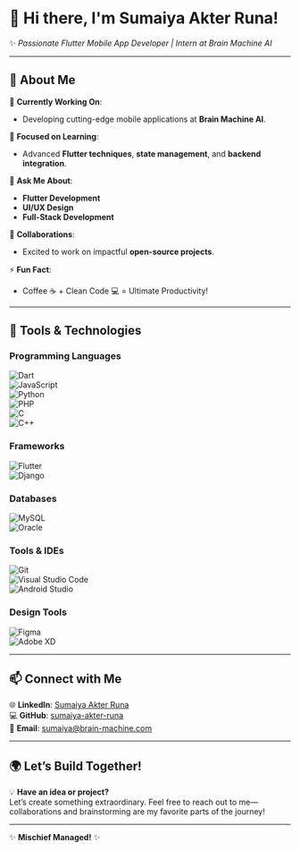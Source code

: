 # 👋 **Hi there, I'm Sumaiya Akter Runa!**  
✨ *Passionate Flutter Mobile App Developer | Intern at Brain Machine AI*

---

## 🌟 **About Me**  
🔭 **Currently Working On**:  
- Developing cutting-edge mobile applications at **Brain Machine AI**.  

🌱 **Focused on Learning**:  
- Advanced **Flutter techniques**, **state management**, and **backend integration**.  

💬 **Ask Me About**:  
- **Flutter Development**  
- **UI/UX Design**  
- **Full-Stack Development**  

👯 **Collaborations**:  
- Excited to work on impactful **open-source projects**.  

⚡ **Fun Fact**:  
- Coffee ☕ + Clean Code 💻 = Ultimate Productivity!  

---

## 🚀 **Tools & Technologies**  

### **Programming Languages**  
![Dart](https://img.shields.io/badge/Dart-0175C2?style=for-the-badge&logo=dart&logoColor=white)  
![JavaScript](https://img.shields.io/badge/JavaScript-F7DF1E?style=for-the-badge&logo=javascript&logoColor=black)  
![Python](https://img.shields.io/badge/Python-3776AB?style=for-the-badge&logo=python&logoColor=white)  
![PHP](https://img.shields.io/badge/PHP-777BB4?style=for-the-badge&logo=php&logoColor=white)  
![C](https://img.shields.io/badge/C-A8B9CC?style=for-the-badge&logo=c&logoColor=black)  
![C++](https://img.shields.io/badge/C++-00599C?style=for-the-badge&logo=cplusplus&logoColor=white)  

### **Frameworks**  
![Flutter](https://img.shields.io/badge/Flutter-02569B?style=for-the-badge&logo=flutter&logoColor=white)  
![Django](https://img.shields.io/badge/Django-092E20?style=for-the-badge&logo=django&logoColor=white)  

### **Databases**  
![MySQL](https://img.shields.io/badge/MySQL-4479A1?style=for-the-badge&logo=mysql&logoColor=white)  
![Oracle](https://img.shields.io/badge/Oracle-F80000?style=for-the-badge&logo=oracle&logoColor=white)  

### **Tools & IDEs**  
![Git](https://img.shields.io/badge/Git-F05032?style=for-the-badge&logo=git&logoColor=white)  
![Visual Studio Code](https://img.shields.io/badge/VS%20Code-007ACC?style=for-the-badge&logo=visual-studio-code&logoColor=white)  
![Android Studio](https://img.shields.io/badge/Android%20Studio-3DDC84?style=for-the-badge&logo=android-studio&logoColor=white)  

### **Design Tools**  
![Figma](https://img.shields.io/badge/Figma-F24E1E?style=for-the-badge&logo=figma&logoColor=white)  
![Adobe XD](https://img.shields.io/badge/Adobe%20XD-FF61F6?style=for-the-badge&logo=adobe-xd&logoColor=white)  

---

## 📫 **Connect with Me**  
🌐 **LinkedIn**: [Sumaiya Akter Runa](https://www.linkedin.com/in/sumaiya-akter-runa-69b8b624a)  
💻 **GitHub**: [sumaiya-akter-runa](https://github.com/sumaiya-akter-runa)  
📧 **Email**: [sumaiya@brain-machine.com](mailto:sumaiya@brain-machine.com)  

---

## 🌍 **Let’s Build Together!**  
💡 **Have an idea or project?**  
Let’s create something extraordinary. Feel free to reach out to me—collaborations and brainstorming are my favorite parts of the journey!  

---

✨ **Mischief Managed!** ✨
